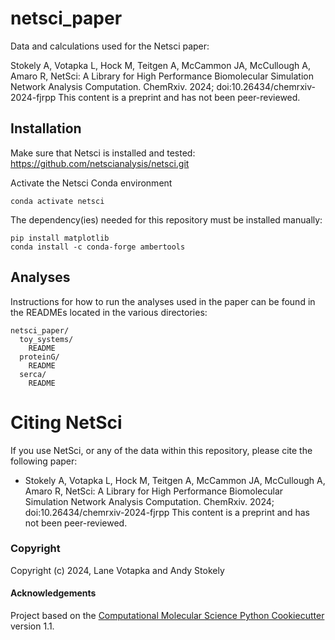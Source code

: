 netsci_paper
==============================
Data and calculations used for the Netsci paper:

Stokely A, Votapka L, Hock M, Teitgen A, McCammon JA, McCullough A, Amaro R, NetSci: A Library for High Performance Biomolecular Simulation Network Analysis Computation. ChemRxiv. 2024; doi:10.26434/chemrxiv-2024-fjrpp This content is a preprint and has not been peer-reviewed.

## Installation

Make sure that Netsci is installed and tested: 
https://github.com/netscianalysis/netsci.git

Activate the Netsci Conda environment
```
conda activate netsci
```

The dependency(ies) needed for this repository must be installed manually:
```
pip install matplotlib
conda install -c conda-forge ambertools
```

## Analyses
Instructions for how to run the analyses used in the paper can be found in the READMEs
located in the various directories:

```
netsci_paper/
  toy_systems/
    README
  proteinG/
    README
  serca/
    README
```

# Citing NetSci

If you use NetSci, or any of the data within this repository, please cite the following paper:

* Stokely A, Votapka L, Hock M, Teitgen A, McCammon JA, McCullough A, Amaro R, NetSci: A Library for High Performance Biomolecular Simulation Network Analysis Computation. ChemRxiv. 2024; doi:10.26434/chemrxiv-2024-fjrpp This content is a preprint and has not been peer-reviewed.

### Copyright

Copyright (c) 2024, Lane Votapka and Andy Stokely

#### Acknowledgements
 
Project based on the 
[Computational Molecular Science Python Cookiecutter](https://github.com/molssi/cookiecutter-cms) version 1.1.
